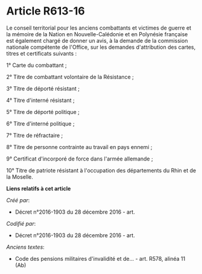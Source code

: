 # Article R613-16

Le conseil territorial pour les anciens combattants et victimes de guerre et la mémoire de la Nation en Nouvelle-Calédonie et
en Polynésie française est également chargé de donner un avis, à la demande de la commission nationale compétente de
l'Office, sur les demandes d'attribution des cartes, titres et certificats suivants :

1° Carte du combattant ;

2° Titre de combattant volontaire de la Résistance ;

3° Titre de déporté résistant ;

4° Titre d'interné résistant ;

5° Titre de déporté politique ;

6° Titre d'interné politique ;

7° Titre de réfractaire ;

8° Titre de personne contrainte au travail en pays ennemi ;

9° Certificat d'incorporé de force dans l'armée allemande ;

10° Titre de patriote résistant à l'occupation des départements du Rhin et de la Moselle.

**Liens relatifs à cet article**

_Créé par_:

  - Décret n°2016-1903 du 28 décembre 2016 - art.

_Codifié par_:

  - Décret n°2016-1903 du 28 décembre 2016 - art.

_Anciens textes_:

  - Code des pensions militaires d'invalidité et de... - art. R578, alinéa 11 (Ab)

